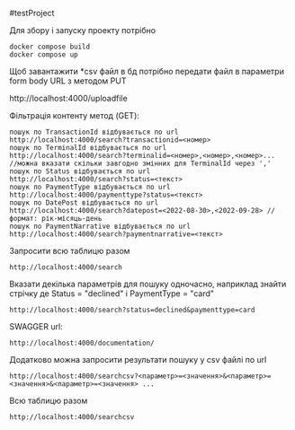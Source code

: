 #testProject

Для збору і запуску проекту потрібно

    docker compose build
    docker compose up

Щоб завантажити *csv файл в бд потрібно передати файл в параметри form body URL з методом PUT


http://localhost:4000/uploadfile 

Фільтрація контенту метод (GET):

    пошук по TransactionId відбувається по url 
    http://localhost:4000/search?transactionid=<номер>
    пошук по TerminalId відбувається по url 
    http://localhost:4000/search?terminalid=<номер>,<номер>,<номер>... 
    //можна вказати скільки завгодно змінних для TerminalId через ','
    пошук по Status відбувається по url 
    http://localhost:4000/search?status=<текст>
    пошук по PaymentType відбувається по url 
    http://localhost:4000/paymenttype?status=<текст>
    пошук по DatePost відбувається по url 
    http://localhost:4000/search?datepost=<2022-08-30>,<2022-09-28> // формат: рік-місяць-день
    пошук по PaymentNarrative відбувається по url 
    http://localhost:4000/search?paymentnarrative=<текст>

Запросити всю таблицю разом


    http://localhost:4000/search


Вказати декілька параметрів для пошуку одночасно, наприклад знайти стрічку де Status = "declined" і PaymentType = "card" 


    http://localhost:4000/search?status=declined&paymenttype=card


SWAGGER url: 


    http://localhost:4000/documentation/

Додатково можна запросити результати пошуку у csv файлі по url


    http://localhost:4000/searchcsv?<параметр>=<значення>&<параметр>=<значення>&<параметр>=<значення> ... 

Всю таблицю разом


    http://localhost:4000/searchcsv